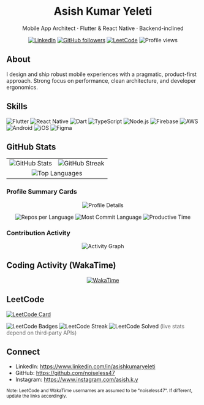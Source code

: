 <h1 align="center">Asish Kumar Yeleti</h1>
<p align="center">Mobile App Architect · Flutter & React Native · Backend-inclined</p>

<p align="center">
  <a href="https://www.linkedin.com/in/asishkumaryeleti"><img alt="LinkedIn" src="https://img.shields.io/badge/LinkedIn-Connect-blue?logo=linkedin&logoColor=white"></a>
  <a href="https://github.com/noiseless47?tab=followers"><img alt="GitHub followers" src="https://img.shields.io/github/followers/noiseless47?style=flat&logo=github"></a>
  <a href="https://leetcode.com/u/noiseless47/"><img alt="LeetCode" src="https://img.shields.io/badge/LeetCode-Profile-orange?logo=leetcode&logoColor=white"></a>
  <img alt="Profile views" src="https://komarev.com/ghpvc/?username=noiseless47&label=Profile%20Views&color=0e75b6&style=flat"/>
</p>

## About

I design and ship robust mobile experiences with a pragmatic, product-first approach. Strong focus on performance, clean architecture, and developer ergonomics.

## Skills

<p>
  <img src="https://img.shields.io/badge/Flutter-02569B?logo=flutter&logoColor=white" alt="Flutter"/>
  <img src="https://img.shields.io/badge/React%20Native-61DAFB?logo=react&logoColor=black" alt="React Native"/>
  <img src="https://img.shields.io/badge/Dart-0175C2?logo=dart&logoColor=white" alt="Dart"/>
  <img src="https://img.shields.io/badge/TypeScript-3178C6?logo=typescript&logoColor=white" alt="TypeScript"/>
  <img src="https://img.shields.io/badge/Node.js-339933?logo=nodedotjs&logoColor=white" alt="Node.js"/>
  <img src="https://img.shields.io/badge/Firebase-FFCA28?logo=firebase&logoColor=black" alt="Firebase"/>
  <img src="https://img.shields.io/badge/AWS-232F3E?logo=amazon-aws&logoColor=white" alt="AWS"/>
  <img src="https://img.shields.io/badge/Android-3DDC84?logo=android&logoColor=white" alt="Android"/>
  <img src="https://img.shields.io/badge/iOS-000000?logo=apple&logoColor=white" alt="iOS"/>
  <img src="https://img.shields.io/badge/Figma-F24E1E?logo=figma&logoColor=white" alt="Figma"/>
</p>

## GitHub Stats

<div align="center">

<table>
  <tr>
    <td>
      <img alt="GitHub Stats" src="https://github-readme-stats.vercel.app/api?username=noiseless47&show_icons=true&hide_title=true&hide_rank=false&include_all_commits=true&count_private=true&theme=transparent" />
    </td>
    <td>
      <img alt="GitHub Streak" src="https://streak-stats.demolab.com?user=noiseless47&theme=transparent&hide_border=false" />
    </td>
  </tr>
  <tr>
    <td colspan="2" align="center">
      <img alt="Top Languages" src="https://github-readme-stats.vercel.app/api/top-langs/?username=noiseless47&layout=compact&theme=transparent&langs_count=8&card_width=465" />
    </td>
  </tr>
</table>

</div>

### Profile Summary Cards

<div align="center">

<img src="https://github-profile-summary-cards.vercel.app/api/cards/profile-details?username=noiseless47&theme=github" alt="Profile Details"/>

<p>
  <img src="https://github-profile-summary-cards.vercel.app/api/cards/repos-per-language?username=noiseless47&theme=github" alt="Repos per Language"/>
  <img src="https://github-profile-summary-cards.vercel.app/api/cards/most-commit-language?username=noiseless47&theme=github" alt="Most Commit Language"/>
  <img src="https://github-profile-summary-cards.vercel.app/api/cards/productive-time?username=noiseless47&theme=github&utcOffset=5.5" alt="Productive Time"/>
  
</p>

</div>

### Contribution Activity

<div align="center">

<img src="https://github-readme-activity-graph.vercel.app/graph?username=noiseless47&theme=github-compact" alt="Activity Graph"/>

</div>

## Coding Activity (WakaTime)

<div align="center">

<a href="https://wakatime.com/@noiseless47">
  <img alt="WakaTime" src="https://github-readme-stats.vercel.app/api/wakatime?username=noiseless47&layout=compact&range=last_7_days&theme=transparent"/>
  </a>

</div>

## LeetCode

<p>
  <a href="https://leetcode.com/u/noiseless47/">
    <img alt="LeetCode Card" src="https://leetcard.jacoblin.cool/noiseless47?theme=light&font=Source%20Sans%20Pro&ext=activity,contest" />
  </a>
</p>

<p>
  <img alt="LeetCode Badges" src="https://img.shields.io/badge/LeetCode%20Rating-–-orange?logo=leetcode&logoColor=white" />
  <img alt="LeetCode Streak" src="https://img.shields.io/badge/LeetCode-Streak-–-orange?logo=leetcode&logoColor=white" />
  <img alt="LeetCode Solved" src="https://img.shields.io/badge/Problems%20Solved-–-orange?logo=leetcode&logoColor=white" />
  <span style="color:#666">(live stats depend on third‑party APIs)</span>
</p>

## Connect

- LinkedIn: https://www.linkedin.com/in/asishkumaryeleti
- GitHub: https://github.com/noiseless47
- Instagram: https://www.instagram.com/asish.k.y

<sub>Note: LeetCode and WakaTime usernames are assumed to be "noiseless47". If different, update the links accordingly.</sub>
